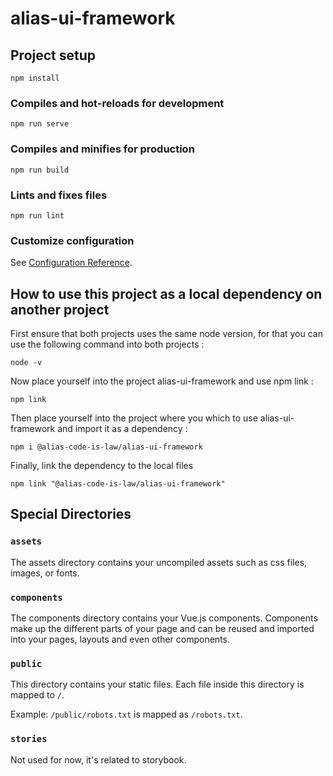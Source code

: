 # alias-ui-framework

## Project setup

```
npm install
```

### Compiles and hot-reloads for development

```
npm run serve
```

### Compiles and minifies for production

```
npm run build
```

### Lints and fixes files

```
npm run lint
```

### Customize configuration

See [Configuration Reference](https://cli.vuejs.org/config/).

## How to use this project as a local dependency on another project

First ensure that both projects uses the same node version, for that you can use the following command into both
projects :

```
node -v
```

Now place yourself into the project alias-ui-framework and use npm link :

```
npm link
```

Then place yourself into the project where you which to use alias-ui-framework and import it as a dependency :

```
npm i @alias-code-is-law/alias-ui-framework
```

Finally, link the dependency to the local files

```
npm link "@alias-code-is-law/alias-ui-framework"
```

## Special Directories

### `assets`

The assets directory contains your uncompiled assets such as css files, images, or fonts.

### `components`

The components directory contains your Vue.js components. Components make up the different parts of your page and can be
reused and imported into your pages, layouts and even other components.

### `public`

This directory contains your static files. Each file inside this directory is mapped to `/`.

Example: `/public/robots.txt` is mapped as `/robots.txt`.

### `stories`

Not used for now, it's related to storybook.
